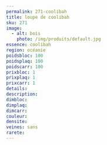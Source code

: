 ```yaml
---
permalink: 271-coolibah
title: loupe de coolibah
sku: 271
image: 
  - alt: bois
    photo: /img/produits/default.jpg
essence: coolibah
region: océanie
poidsbloc: 100
poidsplaq: 100
poidscarr: 100
prixbloc: 1
prixplaq: 1
prixcarr: 1
details: 
description: 
dimbloc: 
dimplaq: 
dimcarr: 
couleur: 
densite: 
veines: sans
rarete: 
---
```


